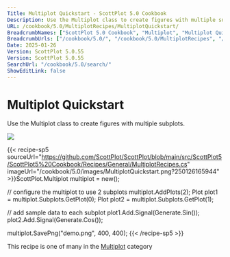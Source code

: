 ```yaml
---
Title: Multiplot Quickstart - ScottPlot 5.0 Cookbook
Description: Use the Multiplot class to create figures with multiple subplots.
URL: /cookbook/5.0/MultiplotRecipes/MultiplotQuickstart/
BreadcrumbNames: ["ScottPlot 5.0 Cookbook", "Multiplot", "Multiplot Quickstart"]
BreadcrumbUrls: ["/cookbook/5.0/", "/cookbook/5.0/MultiplotRecipes", "/cookbook/5.0/MultiplotRecipes/MultiplotQuickstart"]
Date: 2025-01-26
Version: ScottPlot 5.0.55
Version: ScottPlot 5.0.55
SearchUrl: "/cookbook/5.0/search/"
ShowEditLink: false
---
```



<div class='d-flex align-items-center mt-5'>
<h1 class='me-2 text-dark my-0 border-0'>Multiplot Quickstart</h1>
</div>

Use the Multiplot class to create figures with multiple subplots.

[![](/cookbook/5.0/images/MultiplotQuickstart.png?250126165944)](/cookbook/5.0/images/MultiplotQuickstart.png?250126165944)

{{< recipe-sp5 sourceUrl="https://github.com/ScottPlot/ScottPlot/blob/main/src/ScottPlot5/ScottPlot5%20Cookbook/Recipes/General/MultiplotRecipes.cs" imageUrl="/cookbook/5.0/images/MultiplotQuickstart.png?250126165944" >}}ScottPlot.Multiplot multiplot = new();

// configure the multiplot to use 2 subplots
multiplot.AddPlots(2);
Plot plot1 = multiplot.Subplots.GetPlot(0);
Plot plot2 = multiplot.Subplots.GetPlot(1);

// add sample data to each subplot
plot1.Add.Signal(Generate.Sin());
plot2.Add.Signal(Generate.Cos());

multiplot.SavePng("demo.png", 400, 400);
{{< /recipe-sp5 >}}

<div class='my-5 text-center'>This recipe is one of many in the <a href='/cookbook/5.0/MultiplotRecipes'>Multiplot</a> category</div>


